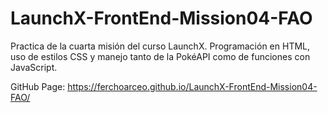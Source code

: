 # LaunchX-FrontEnd-Mission04-FAO
Practica de la cuarta misión del curso LaunchX. Programación en HTML, uso de estilos CSS y manejo tanto de la PokéAPI como de funciones con JavaScript.

GitHub Page: https://ferchoarceo.github.io/LaunchX-FrontEnd-Mission04-FAO/

